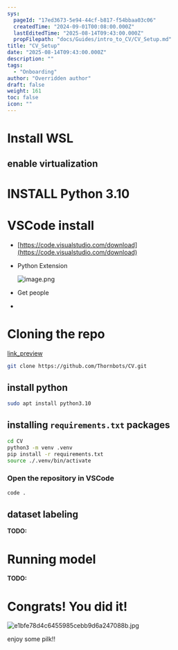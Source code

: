 ```yaml
---
sys:
  pageId: "17ed3673-5e94-44cf-b817-f54bbaa03c06"
  createdTime: "2024-09-01T00:08:00.000Z"
  lastEditedTime: "2025-08-14T09:43:00.000Z"
  propFilepath: "docs/Guides/intro_to_CV/CV_Setup.md"
title: "CV_Setup"
date: "2025-08-14T09:43:00.000Z"
description: ""
tags:
  - "Onboarding"
author: "Overridden author"
draft: false
weight: 161
toc: false
icon: ""
---
```


# Install WSL

## enable virtualization

# INSTALL Python 3.10

# VSCode install

- [https://code.visualstudio.com/download](https://code.visualstudio.com/download)
- Python Extension

	![image.png](https://prod-files-secure.s3.us-west-2.amazonaws.com/d518164a-d88e-44d1-a4ee-3adb3bd8bce0/d82b6650-a5e4-4d3c-b8c9-93d817dae00e/image.png?X-Amz-Algorithm=AWS4-HMAC-SHA256&X-Amz-Content-Sha256=UNSIGNED-PAYLOAD&X-Amz-Credential=ASIAZI2LB466QT3E77SG%2F20250814%2Fus-west-2%2Fs3%2Faws4_request&X-Amz-Date=20250814T201101Z&X-Amz-Expires=3600&X-Amz-Security-Token=IQoJb3JpZ2luX2VjEAMaCXVzLXdlc3QtMiJHMEUCIQDKgYsqmASf4d7G0cR27AT49laJvONUTzp%2BWh0%2FwArhnAIgCInYuCjQT8lVzdyRd1880arJdhsxd8Zt6CrJge%2Ba3vUq%2FwMITBAAGgw2Mzc0MjMxODM4MDUiDA3IpBt8WZWK2Ua8eircAzj%2B4AM1cZvJeSo9m5ytZElRIa05RjvFktKHt0OvUi%2F9NwPJsQ1mFxXfQu5WvFb5InmtSGUhKr95zsVobl1KA2x24xLgNUEHxIcv3m0V5TfLEEx9NZvlhgjSzL5008iKopcsFgZWvr4EDKh4uRqo5xkx5LJAwDJ6VY7wMVCelzuC0bbC5fWrg5FyV0CAkfpgnaOdK4oOhomIF%2FecyThopIHM5XUzfPxh49u5HlWncAXvHEixG5XANnwUlJJk1nF%2Bzw9dSaORZzprjlLN4PcSfsej5qyNYhRSDdF2iNFq4I4%2FwTt6oyfGUW%2BYfnJbtguiRqztVvjJ9S5ppiFZmz4rl%2BPMCzx81MtAuYfN9jH7w0jQuBNUeakfmFVLSKoMOg96n6nbTtkULryIJv862yeTZmZ4RkoHwB%2Fem07pU3S1MKy2Qc0iidsc2nCOI3yxCV22QMe2FHwnLJ9Ey6hYgdKKhPfW5yQAdO4qr6BgtcXegQETo81BJxTt4BtoskM%2BIHlqrpdqv%2FGjwvaksrjoJm3FEtwP5XcnwIO6W95CNqNhmXpyPfUaN5Kw7%2FXnScpwQM7jRLnUKPKnoYZ2pOCIVIViO8VVu0itKst4eM2A3FEObCSSzv3NvGt%2BuwIfFd59MJDp%2BMQGOqUBGxZkUx%2FnvQ%2FTYUrc6K1TNXW9I%2FMR%2F%2Fdqqa6xLfivhInBA9MhuH5SmS5KrbJHhVcOhiY10pZLY%2Fikewgt5cl7XvkSEYYH8tGM85cTah9tc4fcBJ7mBEA8jpXAuqyn6yoY7eP%2BCx%2BvowH5Y1pWvbDR4lIVQt%2FTAYXKTkRNAKyX5mh4pa0JOGdbmXPfKZDcEwuVmMEYWUz1pfmgbIptYMvL1HcVCgO7&X-Amz-Signature=86c5a504508ec7d895824b46f142900860eb19ef661ccc40d48ccd2073e0c56c&X-Amz-SignedHeaders=host&x-amz-checksum-mode=ENABLED&x-id=GetObject)
- Get people
- 

# Cloning the repo

[link_preview](https://github.com/Thornbots/CV/)

```bash
git clone https://github.com/Thornbots/CV.git
```

## install python

```bash
sudo apt install python3.10
```

## installing `requirements.txt` packages

```bash
cd CV
python3 -m venv .venv
pip install -r requirements.txt
source ./.venv/bin/activate
```

### Open the repository in VSCode

```bash
code .
```

## dataset labeling  

**TODO:**

# Running model

**TODO:**

# Congrats! You did it!

![e1bfe78d4c6455985cebb9d6a247088b.jpg](https://prod-files-secure.s3.us-west-2.amazonaws.com/d518164a-d88e-44d1-a4ee-3adb3bd8bce0/7d1ce04e-65d6-40c8-814d-754280e9515a/e1bfe78d4c6455985cebb9d6a247088b.jpg?X-Amz-Algorithm=AWS4-HMAC-SHA256&X-Amz-Content-Sha256=UNSIGNED-PAYLOAD&X-Amz-Credential=ASIAZI2LB466QBLIB6UZ%2F20250814%2Fus-west-2%2Fs3%2Faws4_request&X-Amz-Date=20250814T201059Z&X-Amz-Expires=3600&X-Amz-Security-Token=IQoJb3JpZ2luX2VjEAMaCXVzLXdlc3QtMiJGMEQCIC4hUEIf8jSMq9GnGRQtMtcxqNko4I09npMaFKfhfS7wAiBzEdmQQ5y9ubFUFFYnTcAnExqXufJ6Lq%2FW7jtCkcW4YSr%2FAwhMEAAaDDYzNzQyMzE4MzgwNSIM%2FWUmlZk%2FTlP4MNEXKtwDZZ1487Wlgr7KZqMl0EOFnNJqGMrUDrKFwEHg3rsLXq%2B2ACJND%2BrKczYe8qC3xapNg0Vss6ML5PC8BOmUU6c4otCLxxBmreAe5zw5HE6i0t4Ore4EEbklhlk4i7NwcpOrxPh1jDPCJly92gxYmTJFg95HILByxlTyidgfTiia7%2FMHRTQ4L2gIhkrvSrRg7NhFfaqSi7NgPszv0Jg106bZjJmfD4fk8pji3GJGdP6Wu%2F%2FqvQ08MRr2v1nzlNcNOJSTbk9odoGm3qHvvKqO2%2F%2FN5ZudGbhH0AViybQFz9mfmqvWPAd9PLrF0VxZZoE5v1WWz9oy3AktFjkVS89xXW%2FyxEC0aKFVitiNgH%2FSxc7fx8w76hk4TkYQG0VlcK37a8McpM4UKhcOAxivOSO2qk21h9iThA5rS9Rb6cbrCHmg9%2BYIp7patU4Bdx1PBxwuY53WVXxR%2FsqNQI%2Fu8nc9fPbC0L%2B%2BfW85YD2c7ErnkcKDFWCvhPOSvTnvlbQrAD3qUyra4wz9IXMz9%2F0TWeACeSJWkx5GFYq27a%2BvmsmRlqG%2BsMfgwB1F1HS8Qh7rjEcEQYB%2FCT6RtNtSqPiXOmIlxWgqguREClsio%2BFAwS0F3yLMgr7ZEOxKSPPDaLb077gw6uj4xAY6pgH8GICCW58H%2FX5Cd4bX6ifFRBt1kfE9xyTwjTxJWA6n6FElqV%2FS8uEvtd5rR9T3szL801FgDDsLXl5MZAhXjIt5odZ0Wal%2BSx1rxPBiH%2BtvG2DEeouIi5O9klp6fft2ddyC9I2mx97zZOl8ZcD6EpouIFcvKk2y04gkKHJpqvxGmcYbJD8xQTzTGmN6%2BsgF6q7ZOIOEYcXTLKox25ylcwL75%2F6HWLoN&X-Amz-Signature=0cd89c158de86ef05e24444b7384dbdb346166ab93c3d92292b17aa16ba82522&X-Amz-SignedHeaders=host&x-amz-checksum-mode=ENABLED&x-id=GetObject)

enjoy some pilk!!
